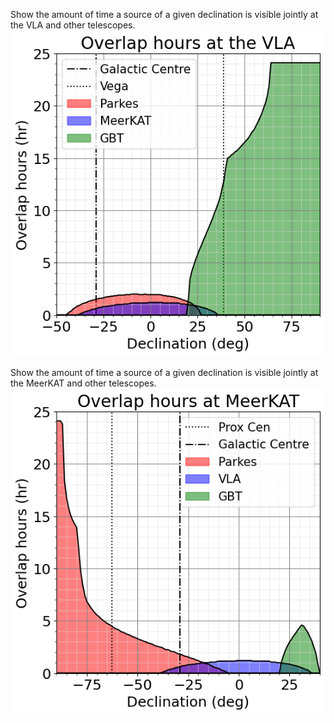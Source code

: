Show the amount of time a source of a given declination is visible jointly at the VLA and other telescopes. 
![Plot](Overlap-sky-VLA.png)

Show the amount of time a source of a given declination is visible jointly at the MeerKAT and other telescopes.
![Plot](Overlap-sky-MeerKAT.png)
